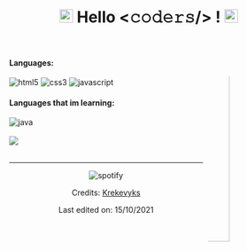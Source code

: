 <h1 align="center"><img src="https://github.com/JayantGoel001/JayantGoel001/blob/master/GIF/Earth.gif" width="24px" style="max-width:100%;"> Hello &lt;𝚌𝚘𝚍𝚎𝚛𝚜/&gt; ! <img src="https://raw.githubusercontent.com/iampavangandhi/iampavangandhi/master/gifs/Hi.gif" width="24px"></h1>
<br/>
<img src="https://c.tenor.com/myPHsReL2YIAAAAd/hacker.gif" width="30%" align="right" alt="Github" style="border-radius:50%"/>
<div align="left">
<h4>Languages:</h4>
<img src="https://img.shields.io/badge/html5-73d8BC?style=for-the-badge&logo=html5&logoColor=22775f" alt="html5"/> 
<img src="https://img.shields.io/badge/Css3-73d8BC?style=for-the-badge&logo=css3&logoColor=22775f" alt="css3"/>
<img src="https://img.shields.io/badge/javascript-73d8BC?style=for-the-badge&logo=javascript&logoColor=22775f" alt="javascript"/>
<h4>Languages that im learning:</h4>
<img src="https://img.shields.io/badge/java-73d8BC?style=for-the-badge&logo=java&logoColor=22775f" alt="java"/>
</div>
<br/>
<div align="left"> <img src="https://github-readme-stats.vercel.app/api?username=Krekevyks&layout=compact&amp;show_icons=true&amp;title_color=73d8BC&amp;text_color=cccccc&amp;bg_color=00000000&amp;hide_border=true&amp;icon_color=73d8bc&amp;hide_title=true&amp;count_private=true" style="max-width:100%;"/>
</div>
<div align="center">
<br/>
  
------
<img align="center"
src="https://spotify-github-profile.vercel.app/api/view?uid=21nw4lsqbjqdrvj7grtvmenuy&cover_image=true&theme=novatorem&bar_color=73d8bc&bar_color_cover=false"
alt="spotify" />
 
Credits: [Krekevyks](https://github.com/krekevyks)

Last edited on: 15/10/2021
  
